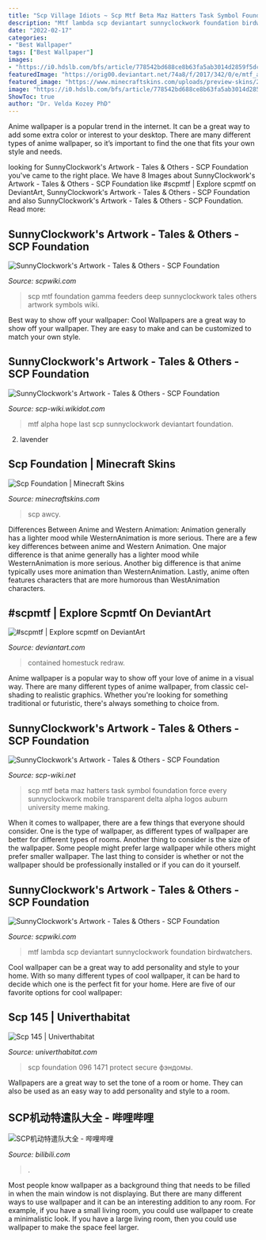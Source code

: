 ```yaml
---
title: "Scp Village Idiots ~ Scp Mtf Beta Maz Hatters Task Symbol Foundation Force Every Sunnyclockwork Mobile Transparent Delta Alpha Logos Auburn University Meme Making"
description: "Mtf lambda scp deviantart sunnyclockwork foundation birdwatchers"
date: "2022-02-17"
categories:
- "Best Wallpaper"
tags: ["Best Wallpaper"]
images:
- "https://i0.hdslb.com/bfs/article/778542bd688ce8b63fa5ab3014d2859f5dc9a367.jpg"
featuredImage: "https://orig00.deviantart.net/74a8/f/2017/342/0/e/mtf_alpha_9___last_hope_02_by_sunnyclockwork-dbw6d34.png"
featured_image: "https://www.minecraftskins.com/uploads/preview-skins/2020/05/28/scp-foundation-awcy-artist-2-14463496.png?v233"
image: "https://i0.hdslb.com/bfs/article/778542bd688ce8b63fa5ab3014d2859f5dc9a367.jpg"
ShowToc: true
author: "Dr. Velda Kozey PhD"
---
```



Anime wallpaper is a popular trend in the internet. It can be a great way to add some extra color or interest to your desktop. There are many different types of anime wallpaper, so it’s important to find the one that fits your own style and needs.

	

		
looking for SunnyClockwork&#039;s Artwork - Tales &amp; Others - SCP Foundation you've came to the right place. We have 8 Images about SunnyClockwork&#039;s Artwork - Tales &amp; Others - SCP Foundation like #scpmtf | Explore scpmtf on DeviantArt, SunnyClockwork&#039;s Artwork - Tales &amp; Others - SCP Foundation and also SunnyClockwork&#039;s Artwork - Tales &amp; Others - SCP Foundation. Read more:
		
    
## SunnyClockwork&#039;s Artwork - Tales &amp; Others - SCP Foundation

<img loading=lazy src="http://orig05.deviantart.net/beec/f/2017/017/3/b/mtf_gamma_6___deep_feeders_by_sunnyclockwork-dapjrty.png" onerror="this.onerror=null;this.src='https://tse4.mm.bing.net/th?id=OIP.5YE07qgb5XO9RMBWBaw3oAHaHa&amp;pid=15.1';" alt="SunnyClockwork&#039;s Artwork - Tales &amp; Others - SCP Foundation">

_Source: scpwiki.com_

>scp mtf foundation gamma feeders deep sunnyclockwork tales others artwork symbols wiki. 

	

Best way to show off your wallpaper:
Cool Wallpapers are a great way to show off your wallpaper. They are easy to make and can be customized to match your own style.

    
## SunnyClockwork&#039;s Artwork - Tales &amp; Others - SCP Foundation

<img loading=lazy src="https://orig00.deviantart.net/74a8/f/2017/342/0/e/mtf_alpha_9___last_hope_02_by_sunnyclockwork-dbw6d34.png" onerror="this.onerror=null;this.src='https://tse3.mm.bing.net/th?id=OIP.iKruCNIvxo5Wf2diwiBaoAHaHa&amp;pid=15.1';" alt="SunnyClockwork&#039;s Artwork - Tales &amp; Others - SCP Foundation">

_Source: scp-wiki.wikidot.com_

>mtf alpha hope last scp sunnyclockwork deviantart foundation. 

	

2. lavender 

    
## Scp Foundation | Minecraft Skins

<img loading=lazy src="https://www.minecraftskins.com/uploads/preview-skins/2020/05/28/scp-foundation-awcy-artist-2-14463496.png?v233" onerror="this.onerror=null;this.src='https://tse3.mm.bing.net/th?id=OIP.4Ba9vj4e9kiefMASS5QKyAAAAA&amp;pid=15.1';" alt="Scp Foundation | Minecraft Skins">

_Source: minecraftskins.com_

>scp awcy. 

	

Differences Between Anime and Western Animation: Animation generally has a lighter mood while WesternAnimation is more serious.
There are a few key differences between anime and Western Animation. One major difference is that anime generally has a lighter mood while WesternAnimation is more serious. Another big difference is that anime typically uses more animation than WesternAnimation. Lastly, anime often features characters that are more humorous than WestAnimation characters.

    
## #scpmtf | Explore Scpmtf On DeviantArt

<img loading=lazy src="https://images-wixmp-ed30a86b8c4ca887773594c2.wixmp.com/f/9b60b409-1343-4ce2-a2c2-e918294deec3/d9m7845-30da9b6c-a528-4954-94df-25190a1dec16.jpg/v1/fill/w_443,h_250,q_70,strp/homestuck_getting_contained_by_foggygolem_d9m7845-250t.jpg?token=eyJ0eXAiOiJKV1QiLCJhbGciOiJIUzI1NiJ9.eyJzdWIiOiJ1cm46YXBwOjdlMGQxODg5ODIyNjQzNzNhNWYwZDQxNWVhMGQyNmUwIiwiaXNzIjoidXJuOmFwcDo3ZTBkMTg4OTgyMjY0MzczYTVmMGQ0MTVlYTBkMjZlMCIsIm9iaiI6W1t7ImhlaWdodCI6Ijw9NTc4IiwicGF0aCI6IlwvZlwvOWI2MGI0MDktMTM0My00Y2UyLWEyYzItZTkxODI5NGRlZWMzXC9kOW03ODQ1LTMwZGE5YjZjLWE1MjgtNDk1NC05NGRmLTI1MTkwYTFkZWMxNi5qcGciLCJ3aWR0aCI6Ijw9MTAyNCJ9XV0sImF1ZCI6WyJ1cm46c2VydmljZTppbWFnZS5vcGVyYXRpb25zIl19.bOLJeJWKOGg9kMl6LtTCFSTL5RhPbYZ3rjYKp9R0z4Q" onerror="this.onerror=null;this.src='https://tse2.mm.bing.net/th?id=OIP.Xaycq4YYC_kqaG-DzlF8lwAAAA&amp;pid=15.1';" alt="#scpmtf | Explore scpmtf on DeviantArt">

_Source: deviantart.com_

>contained homestuck redraw. 

	

Anime wallpaper is a popular way to show off your love of anime in a visual way. There are many different types of anime wallpaper, from classic cel-shading to realistic graphics. Whether you're looking for something traditional or futuristic, there's always something to choice from.

    
## SunnyClockwork&#039;s Artwork - Tales &amp; Others - SCP Foundation

<img loading=lazy src="http://orig11.deviantart.net/ebd3/f/2016/334/7/a/mtf_beta_7___maz_hatters_by_sunnyclockwork-daq697w.png" onerror="this.onerror=null;this.src='https://tse2.mm.bing.net/th?id=OIP.zES4q09mQV9fGJj5n7jX4AHaHZ&amp;pid=15.1';" alt="SunnyClockwork&#039;s Artwork - Tales &amp; Others - SCP Foundation">

_Source: scp-wiki.net_

>scp mtf beta maz hatters task symbol foundation force every sunnyclockwork mobile transparent delta alpha logos auburn university meme making. 

	

When it comes to wallpaper, there are a few things that everyone should consider. One is the type of wallpaper, as different types of wallpaper are better for different types of rooms. Another thing to consider is the size of the wallpaper. Some people might prefer large wallpaper while others might prefer smaller wallpaper. The last thing to consider is whether or not the wallpaper should be professionally installed or if you can do it yourself.

    
## SunnyClockwork&#039;s Artwork - Tales &amp; Others - SCP Foundation

<img loading=lazy src="http://orig10.deviantart.net/e800/f/2016/329/2/d/mtf_lambda_4___birdwatchers_by_sunnyclockwork-dapjr2c.png" onerror="this.onerror=null;this.src='https://tse1.mm.bing.net/th?id=OIP.z-yNWIvB8YlIAjqiUktWeAHaHa&amp;pid=15.1';" alt="SunnyClockwork&#039;s Artwork - Tales &amp; Others - SCP Foundation">

_Source: scpwiki.com_

>mtf lambda scp deviantart sunnyclockwork foundation birdwatchers. 

	

Cool wallpaper can be a great way to add personality and style to your home. With so many different types of cool wallpaper, it can be hard to decide which one is the perfect fit for your home. Here are five of our favorite options for cool wallpaper: 

    
## Scp 145 | Univerthabitat

<img loading=lazy src="https://i.pinimg.com/originals/4f/a8/06/4fa8062d012b0da88a66b26e228b83f4.jpg" onerror="this.onerror=null;this.src='https://tse3.mm.bing.net/th?id=OIP.Z25-sGDwdSQwKWn6veJsOAHaKg&amp;pid=15.1';" alt="Scp 145 | Univerthabitat">

_Source: univerthabitat.com_

>scp foundation 096 1471 protect secure фэндомы. 

	

Wallpapers are a great way to set the tone of a room or home. They can also be used as an easy way to add personality and style to a room.

    
## SCP机动特遣队大全 - 哔哩哔哩

<img loading=lazy src="https://i0.hdslb.com/bfs/article/778542bd688ce8b63fa5ab3014d2859f5dc9a367.jpg" onerror="this.onerror=null;this.src='https://tse3.mm.bing.net/th?id=OIP.xuiVjvD7QTXM3-mVARN6LAAAAA&amp;pid=15.1';" alt="SCP机动特遣队大全 - 哔哩哔哩">

_Source: bilibili.com_

>. 

	

Most people know wallpaper as a background thing that needs to be filled in when the main window is not displaying. But there are many different ways to use wallpaper and it can be an interesting addition to any room. For example, if you have a small living room, you could use wallpaper to create a minimalistic look. If you have a large living room, then you could use wallpaper to make the space feel larger.

